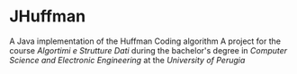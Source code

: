 # JHuffman
A Java implementation of the Huffman Coding algorithm
A project for the course *Algortimi e Strutture Dati* during the bachelor's degree in *Computer Science and Electronic Engineering* at the *University of Perugia*

